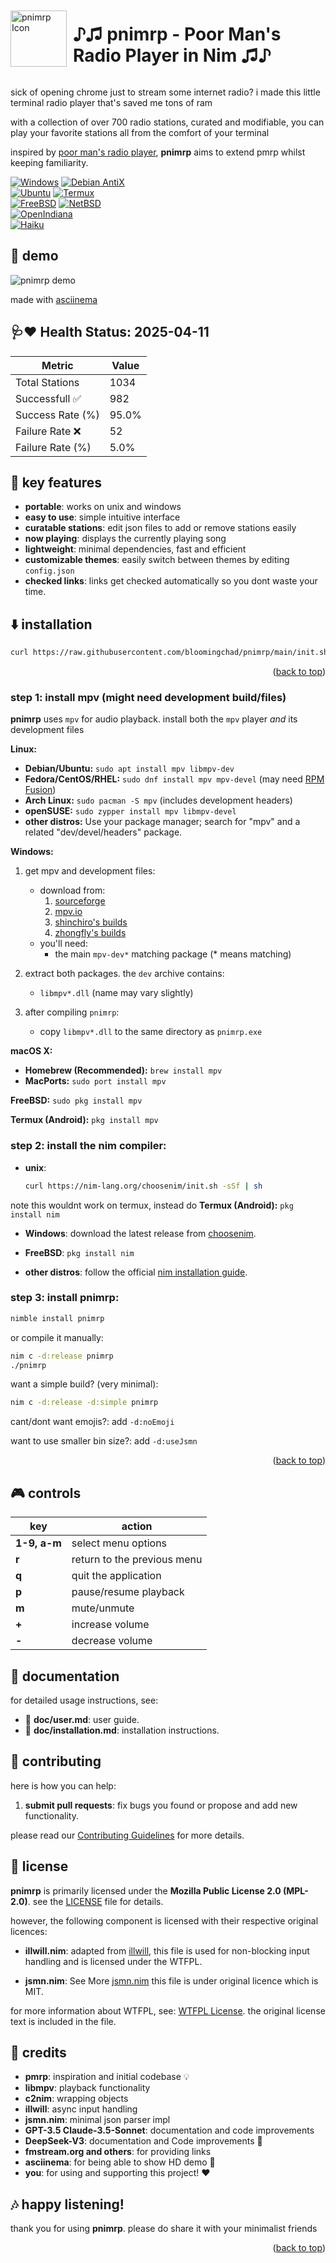 <div style="display: flex; align-items: center;">
  <img src="https://github.com/bloomingchad/pnimrp/raw/main/web/ico.ico" alt="pnimrp Icon" width="90" style="margin-right: 10px;" />
  <h1>♪♫ pnimrp - Poor Man's Radio Player in Nim ♫♪</h1>
</div>

sick of opening chrome just to stream some internet radio?
i made this little terminal radio player that's saved me tons of ram

with a collection of over 700 radio stations, curated and modifiable,
you can play your favorite stations all from the comfort of your terminal

inspired by [poor man's radio player](https://github.com/hakerdefo/pmrp),
**pnimrp** aims to extend pmrp whilst keeping familiarity.

[![Windows](https://img.shields.io/badge/Windows-7_|_11-0078D6?logo=windows&logoColor=white)]()
[![Debian AntiX](https://img.shields.io/badge/Debian_AntiX-19.1_|_23.2-A81D33?logo=debian&logoColor=white)]()  
[![Ubuntu](https://img.shields.io/badge/Ubuntu-22.04_|_24.04-E95420?logo=ubuntu&logoColor=white)]()
[![Termux](https://img.shields.io/badge/Termux-Android-3DDC84?logo=android&logoColor=white)]()  
[![FreeBSD](https://img.shields.io/badge/FreeBSD-14.x-AB2B28?logo=freebsd&logoColor=white)]()
[![NetBSD](https://img.shields.io/badge/NetBSD-10.1-FF6600?logo=netbsd&logoColor=white)]()  
[![OpenIndiana](https://img.shields.io/badge/OpenIndiana-2022.10_|_2023.10-ED2E38?logo=openindiana&logoColor=white)]()  
[![Haiku](https://img.shields.io/badge/Haiku-R1_Beta4_|_Beta5-FFCC00?logo=haiku&logoColor=black)]()

## 🎥 demo

![pnimrp demo](https://github.com/bloomingchad/pnimrp/raw/main/web/demo.gif)

made with [asciinema](https://asciinema.org/)

## 🩺❤️  Health Status: 2025-04-11

| Metric              | Value     |
|---------------------| ----------|
| Total Stations      | 1034      |
| Successfull ✅      | 982       |
| Success Rate (%)    | 95.0%     |
| Failure Rate ❌     | 52        |
| Failure Rate (%)    | 5.0%      |

## 🌟 key features

- **portable**: works on unix and windows
- **easy to use**: simple intuitive interface
- **curatable stations**: edit json files to add or remove stations easily
- **now playing**: displays the currently playing song
- **lightweight**: minimal dependencies, fast and efficient
- **customizable themes**: easily switch between themes by editing `config.json`
- **checked links**: links get checked automatically so you dont waste your time.

## ⬇️  installation

  ```bash
  curl https://raw.githubusercontent.com/bloomingchad/pnimrp/main/init.sh | bash
  ```
<p align="right">(<a href="#top">back to top</a>)</p>

### step 1: install **mpv** (might need development build/files)

**pnimrp** uses `mpv` for audio playback.  install both the `mpv` player *and*
  its development files

**Linux:**

*   **Debian/Ubuntu:**      `sudo apt install mpv libmpv-dev`
*   **Fedora/CentOS/RHEL:** `sudo dnf install mpv mpv-devel` (may need [RPM Fusion](https://rpmfusion.org/))
*   **Arch Linux:**         `sudo pacman -S mpv` (includes development headers)
*   **openSUSE:**           `sudo zypper install mpv libmpv-devel`
*   **other distros:** Use your package manager; search for "mpv" and a related "dev/devel/headers" package.

**Windows:**

1. get mpv and development files:
   - download from:
     1. [sourceforge](https://sourceforge.net/projects/mpv-player-windows/files/)
     2. [mpv.io](https://mpv.io/installation/)
     3. [shinchiro's builds](https://github.com/shinchiro/mpv-winbuild-cmake/releases)
     4. [zhongfly's builds](https://github.com/zhongfly/mpv-winbuild/releases)
   - you'll need:
     - the main `mpv-dev*` matching package (* means matching)

2. extract both packages. the `dev` archive contains:
   - `libmpv*.dll` (name may vary slightly)

3. after compiling `pnimrp`:
   - copy `libmpv*.dll` to the same directory as `pnimrp.exe`

**macOS X:**
*   **Homebrew (Recommended):** `brew install mpv`
*    **MacPorts:** `sudo port install mpv`

**FreeBSD:**
`sudo pkg install mpv`

**Termux (Android):**
```pkg install mpv```

### step 2: install the nim compiler:

- **unix**:
  ```bash
  curl https://nim-lang.org/choosenim/init.sh -sSf | sh
  ```
note this wouldnt work on termux, instead do
**Termux (Android):**
```pkg install nim```

- **Windows**:
  download the latest release from [choosenim](https://github.com/dom96/choosenim/releases).

- **FreeBSD**:
```pkg install nim```

- **other distros**:
  follow the official [nim installation guide](https://nim-lang.org/install.html).

### step 3: install **pnimrp**:
```bash
nimble install pnimrp
```

or compile it manually:
```bash
nim c -d:release pnimrp
./pnimrp
```
want a simple build? (very minimal):
```bash
nim c -d:release -d:simple pnimrp
```

cant/dont want emojis?: add `-d:noEmoji`

want to use smaller bin size?: add `-d:useJsmn`

<p align="right">(<a href="#top">back to top</a>)</p>

## 🎮 controls

| key          | action                      |
| ------------ | --------------------------- |
| **1-9, a-m** | select menu options         |
| **r**        | return to the previous menu |
| **q**        | quit the application        |
| **p**        | pause/resume playback       |
| **m**        | mute/unmute                 |
| **+**        | increase volume             |
| **-**        | decrease volume             |

## 📖 documentation

for detailed usage instructions, see:
- 📄 **doc/user.md**: user guide.
- 📄 **doc/installation.md**: installation instructions.

## 🤝 contributing

here is how you can help:

1. **submit pull requests**: fix bugs you found or propose and add new functionality.

please read our [Contributing Guidelines](CONTRIBUTING.md) for more details.

## 📜 license

**pnimrp** is primarily licensed under the **Mozilla Public License 2.0 (MPL-2.0)**.
see the [LICENSE](LICENSE) file for details.

however, the following component is licensed with their respective original licences:
- **illwill.nim**: adapted from [illwill](https://github.com/johnnovak/illwill),
  this file is used for non-blocking input handling and is licensed under the WTFPL.

- **jsmn.nim**: See More [jsmn.nim](https://github.com/OpenSystemsLab/jsmn.nim)
  this file is under original licence which is MIT.

for more information about WTFPL, see: [WTFPL License](http://www.wtfpl.net/).
  the original license text is included in the file.

## 🙏 credits

- **pmrp**: inspiration and initial codebase 💡
- **libmpv**: playback functionality
- **c2nim**: wrapping objects
- **illwill**: async input handling
- **jsmn.nim**: minimal json parser impl
- **GPT-3.5 Claude-3.5-Sonnet**: documentation and code improvements
- **DeepSeek-V3**: documentation and Code improvements 🥰
- **fmstream.org and others**: for providing links
- **asciinema**: for being able to show HD demo 🎥
- **you**: for using and supporting this project! ❤️

## 🎶 happy listening!

thank you for using **pnimrp**. please do share it with your minimalist friends

<p align="right">(<a href="#top">back to top</a>)</p>
